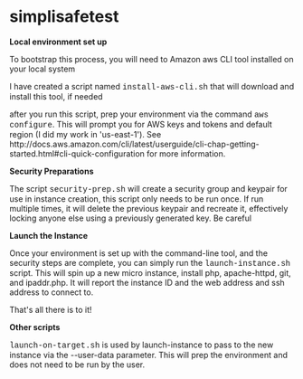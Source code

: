 # simplisafetest

<b>Local environment set up</b>
<p>To bootstrap this process, you will need to Amazon aws CLI tool installed on your local system</pr>
<p>I have created a script named <font face=courier>install-aws-cli.sh</font> that will download and install this tool, if needed</p>

<p>after you run this script, prep your environment via the command <font face=courier>aws configure</font>.  This will prompt you for AWS keys and tokens and default region (I did my work in 'us-east-1').  See http://docs.aws.amazon.com/cli/latest/userguide/cli-chap-getting-started.html#cli-quick-configuration for more information.</p>

 
 <b>Security Preparations</b>
 <p>The script <font face=courier>security-prep.sh</font> will create a security group and keypair for use in instance creation, this script only needs to be run once.  If run multiple times, it will delete the previous keypair and recreate it, effectively locking anyone else using a previously generated key.  Be careful</p>
 
<b>Launch the Instance</b>
<p>Once your environment is set up with the command-line tool, and the security steps are complete, you can simply run the <font face=courier>launch-instance.sh</font> script.   This will spin up a new micro instance, install php, apache-httpd, git, and ipaddr.php.   It will report the instance ID and the web address and ssh address to connect to.</p>

<p>That's all there is to it!</p>

<b>Other scripts</b>
<p><font face=courier>launch-on-target.sh</font> is used by launch-instance to pass to the new instance via the --user-data parameter.  This will prep the environment and does not need to be run by the user.</p> 
